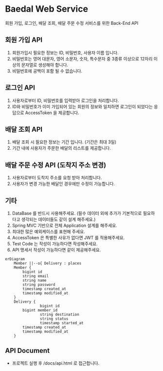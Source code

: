 # Baedal Web Service
회원 가입, 로그인, 배달 조회, 배달 주문 수정 서비스를 위한 Back-End API

## 회원 가입 API
1.	회원가입시 필요한 정보는 ID, 비밀번호, 사용자 이름 입니다.
2.	비밀번호는 영어 대문자, 영어 소문자, 숫자, 특수문자 중 3종류 이상으로
      12자리 이상의 문자열로 생성해야 합니다. 
3. 비밀번호에 공백이 포함 될 수 없습니다.

## 로그인 API
1.	사용자로부터 ID, 비밀번호를 입력받아 로그인을 처리합니다.
2.	ID와 비밀번호가 이미 가입되어 있는 회원의 정보와 일치하면 로그인이 되었다는
      응답으로 AccessToken 을 제공합니다.

## 배달 조회 API
1.	배달 조회 시 필요한 정보는 기간 입니다. (기간은 최대 3일)
2.	기간 내에 사용자가 주문한 배달의 리스트를 제공합니다.

## 배달 주문 수정 API (도착지 주소 변경)
1.	사용자로부터 도착지 주소를 요청 받아 처리합니다.
2.	사용자가 변경 가능한 배달인 경우에만 수정이 가능합니다.

## 기타
1.	DataBase 를 반드시 사용해주세요.
      (필수 데이터 외에 추가가 기본적으로 필요하다고 생각되는 데이터들도 같이 설계 해주세요.)
2.	Spring MVC 기반으로 전체 Application 설계를 해주세요.
3.	최대한 많은 예외케이스를 표현해 주세요.
4.	AccessToken 은 특별한 사유가 없다면 JWT 를 적용해주세요.
5.	Test Code 는 작성이 가능하다면 작성해주세요.
6.	API 명세서 작성이 가능하다면 같이 제공해주세요.

```mermaid
erDiagram
    Member ||--o{ Delivery : places
    Member {
	    bigint id
	    string email
        string name
        string password
        timestamp created_at
        timestamp modified_at
    }
    Delivery {
				bigint id
        bigint member_id
				string destination
				string status
				timestamp started_at
        timestamp created_at
        timestamp modified_at
    }
```

## API Document
- 프로젝트 실행 후 /docs/api.html 로 접근합니다.